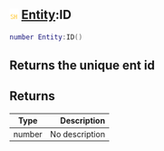 ## ![shared](.gitbook/assets/shared.png) [Entity](./home/Entity):ID

```lua
number Entity:ID()
```

Returns the unique ent id
------
## Returns

| Type   | Description |
| ------ | ----------: |
| number | No description |

